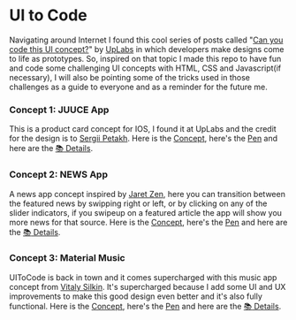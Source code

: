 # UI to Code
Navigating around Internet I found this cool series of posts called "[Can you code this UI concept?](https://stories.uplabs.com/can-you-code-this-ui-concept-9e4ba76b437e#.ucur0sn67)" by [UpLabs](https://www.uplabs.com) in which developers make designs come to life as prototypes. So, inspired on that topic I made this repo to have fun and code some challenging UI concepts with HTML, CSS and Javascript(if necessary), I will also be pointing some of the tricks used in those challenges as a guide to everyone and as a reminder for the future me.

### Concept 1: JUUCE App
This is a product card concept for IOS, I found it at UpLabs and the credit for the design is to [Sergii Petakh](https://dribbble.com/sergiipetakh). Here is the [Concept](https://ios.uplabs.com/posts/juuce-app-product-card-animation), here's the [Pen](http://codepen.io/emoreno911/pen/vyJvpB) and here are the [:books: Details](/juuce_app/README.md).

### Concept 2: NEWS App
A news app concept inspired by [Jaret Zen](https://dribbble.com/JaretZen), here you can transition between the featured news by swipping right or left, or by clicking on any of the slider indicators, if you swipeup on a featured article the app will show you more news for that source. Here is the [Concept](https://material.uplabs.com/posts/news-app-4b47c474-3bfb-4f75-872c-70c26637f25c), here's the [Pen](http://codepen.io/emoreno911/pen/BQMYja) and here are the [:books: Details](/news_app/README.md).

### Concept 3: Material Music
UIToCode is back in town and it comes supercharged with this music app concept from [Vitaly Silkin](https://material.uplabs.com/posts/material-music). It's supercharged because I add some UI and UX improvements to make this good design even better and it's also fully functional. Here is the [Concept](https://material.uplabs.com/posts/material-music), here's the [Pen](http://codepen.io/emoreno911/pen/zNMOew) and here are the [:books: Details](/material_music/README.md).
